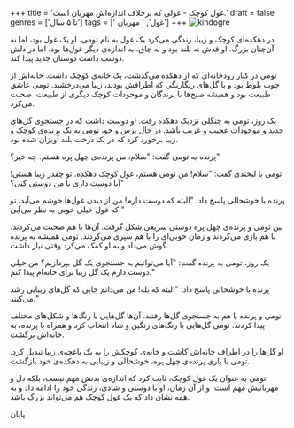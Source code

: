 +++
title = 'غول کوچک - غولی که برخلاف اندازه‌اش مهربان است.'
draft = false
genres = ['تا ۵ سال']
tags = [' غول', ' مهربان']
+++
![kindogre](/95.kindOgre.jpg)

در دهکده‌ای کوچک و زیبا، زندگی می‌کرد یک غول به نام تومی. او یک غول بود، اما نه آن‌چنان بزرگ. او قدش نه بلند بود و نه چاق. به اندازه‌ی دیگر غول‌ها بود، اما در دلش دوست داشت دوستان جدید پیدا کند.

تومی در کنار رودخانه‌ای که از دهکده می‌گذشت، یک خانه‌ی کوچک داشت. خانه‌اش از چوب بلوط بود و با گل‌های رنگارنگی که اطرافش بودند، زیبا می‌درخشید. تومی عاشق طبیعت بود و همیشه صبح‌ها با پرندگان و موجودات کوچک دیگری از طبیعت، صحبت می‌کرد.

یک روز، تومی به جنگلی نزدیک دهکده رفت. او دوست داشت که در جستجوی گل‌های جدید و موجودات عجیب و غریب باشد. در حال پرس و جو، تومی به یک پرنده‌ی کوچک و زیبا برخورد کرد که در یک درخت بلند آویزان شده بود.

پرنده به تومی گفت: "سلام، من پرنده‌ی چهل پره هستم. چه خبر؟"

تومی با لبخندی گفت: "سلام! من تومی هستم، غول کوچک دهکده. تو چقدر زیبا هستی! آیا دوست داری با من دوستی کنی؟"

پرنده با خوشحالی پاسخ داد: "البته که دوست دارم! من از دیدن غول‌ها خوشم می‌آید. تو که غول خیلی خوبی به نظر می‌آیی."

بین تومی و پرنده‌ی چهل پره دوستی سریعی شکل گرفت. آن‌ها با هم صحبت می‌کردند، با هم بازی می‌کردند و زمان خوبی‌ای را با هم سپری می‌کردند. تومی همیشه به پرنده گوش می‌داد و به او کمک می‌کرد وقتی نیاز داشت.

یک روز، تومی به پرنده گفت: "آیا می‌توانیم به جستجوی یک گل بپردازیم؟ من خیلی دوست دارم یک گل زیبا برای خانه‌ام پیدا کنم."

پرنده با خوشحالی پاسخ داد: "البته که بله! من می‌دانم جایی که گل‌های زیبایی رشد می‌کنند."

تومی و پرنده با هم به جستجوی گل‌ها رفتند. آن‌ها گل‌هایی با رنگ‌ها و شکل‌های مختلف پیدا کردند. تومی گل‌هایی با رنگ‌های رنگین و شاد انتخاب کرد و همراه با پرنده، به خانه‌اش برگشت.

او گل‌ها را در اطراف خانه‌اش کاشت و خانه‌ی کوچکش را به یک باغچه‌ی زیبا تبدیل کرد. تومی با یاری پرنده‌ی چهل پره، خوشحالی و زیبایی به دهکده‌ی خود بازگشت.

تومی به عنوان یک غول کوچک، ثابت کرد که اندازه‌ی بدنش مهم نیست، بلکه دل و مهربانیش مهم است. و از آن زمان، او با دوستی و شادی، زندگی خود را ادامه داد و به همه نشان داد که یک غول کوچک هم می‌تواند بزرگ باشد.

پایان